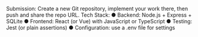Submission: Create a new Git repository, implement your work there, then push and
share the repo URL.
Tech Stack:
● Backend: Node.js + Express + SQLite
● Frontend: React (or Vue) with JavaScript or TypeScript
● Testing: Jest (or plain assertions)
● Configuration: use a .env file for settings